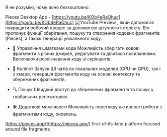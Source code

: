 <!--
date: 2025-02-02T23:23:04.000Z
-->

Я не розумію, чому воно безкоштовно.

Pieces Desktop App -
[https://youtu.be/KOb4eRaOhuc](https://youtu.be/KOb4eRaOhuc)
![YouTube Preview](https://img.youtube.com/vi/KOb4eRaOhuc/mqdefault.jpg)
, який допомагає покращити робочий процес за допомогою штучного інтелекту. Він пропонує функції зберігання, пошуку та створення кодових фрагментів (Pieces), а також генерації унікального коду.

- 🤖 Управління шматками кода Можливість зберігати кодові фрагменти з різних джерел, редагувати та ділитися посиланнями. Включаючи розпізнавання коду зі скріншотів.

- 🚀 Копілот Запуск ШІ чатів як локальних моделей (CPU чи GPU), так і з хмари, генерація фрагментів коду на основі контексту та збережених фрагментів.

- 🔍 Пошук Швидкий доступ до збережених фрагментів та пошук у глобальних репозиторіях.

- 🛠 Додаткові можливості Можливість перегляду активності роботи з фрагментами коду, оновлень.

 [https://pieces.app/](https://pieces.app/)
first-of-its-kind platform focused around file fragments